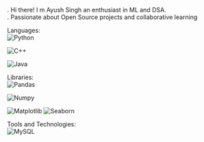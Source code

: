 . Hi there! I m Ayush Singh 
an enthusiast in ML and DSA. <br>
. Passionate about Open Source projects and collaborative learning <br>


Languages: <br>
![Python](https://img.shields.io/badge/Python-3776AB?style=for-the-badge&logo=python&logoColor=white)

![C++](https://img.shields.io/badge/C++-00599C?style=for-the-badge&logo=cplusplus&logoColor=white)

![Java](https://img.shields.io/badge/Java-00599C?style=for-the-badge&logo=java&logoColor=white)

Libraries: <br>
![Pandas](https://img.shields.io/badge/Pandas-3776AB?style=for-the-badge&logo=pandas&logoColor=white)

![Numpy](https://img.shields.io/badge/Numpy-3776AB?style=for-the-badge&logo=numpy&logoColor=white)

![Matplotlib](https://img.shields.io/badge/Matplotlib-3776AB?style=for-the-badge&logo=matplotlib&logoColor=white)
![Seaborn](https://img.shields.io/badge/Seaborn-3776AB?style=for-the-badge&logo=seaborn&logoColor=white)



Tools and Technologies: <br>
![MySQL](https://img.shields.io/badge/MySQL-3776AB?style=for-the-badge&logo=mysql&logoColor=white)



<!---
ayush-singh110/ayush-singh110 is a ✨ special ✨ repository because its `README.md` (this file) appears on your GitHub profile.
You can click the Preview link to take a look at your changes.
--->
